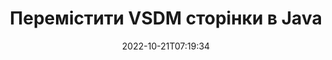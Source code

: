 ---
############################# Static ############################
layout: "auto-gen-merger"
date: 2022-10-21T07:19:34
draft: false
otherformats: docx dot dotm dotx epub html mht mhtml odp ods odt one otp ott pdf pps

############################# Head ############################
head_title: "Перемістити VSDM сторінки в Java"
head_description: "Перемістіть сторінки в межах документа VSDM у Java у будь-яку позицію за допомогою API об’єднання документів."

############################# Header ############################
title: "Перемістити VSDM сторінки в Java"
description: "Перемістіть сторінки VSDM кількома рядками коду Java."
bg_image: "https://cms.admin.containerize.com/templates/aspose/App_Themes/V3/images/bg/header1.png"
bg_overlay: false
button:
    enable: true
    icon: "fas fa-arrow-down"
    label: "Завантажте безкоштовну пробну версію"
    link: "https://downloads.groupdocs.com/merger/java"

############################# SubMenu ############################
submenu:
    enable: true

    left:
        img_alt: "GroupDocs.Merger for Java"
        image: "https://cms.admin.containerize.com/templates/groupdocs/images/product-logos/90x90-noborder/groupdocs-merger-java.png"
        product: "GroupDocs.Merger"
        platform: "Java"

    middle:
        button:

            # button loop
            - link: "https://apireference.groupdocs.com/merger/java"
              text: "Довідник API"

            # button loop
            - link: "https://github.com/groupdocs-merger"
              text: "Приклади коду"

            # button loop
            - link: "https://products.groupdocs.app/merger/family"
              text: "Живі демонстрації"

            # button loop
            - link: "https://purchase.groupdocs.com/pricing/merger/java"
              text: "Ціноутворення"

    right:
        link_download: "https://downloads.groupdocs.com/merger"
        link_learn: "https://docs.groupdocs.com/merger/java"
        link_buy: "https://purchase.groupdocs.com"

############################# About ############################
about:
    enable: true
    title: "Про API GroupDocs.Merger for Java"
    content: |
        [GroupDocs.Merger for Java](/uk/merger/java/) пропонує просте рішення для безпечного об’єднання та розділення між широким діапазоном форматів документів, включаючи PDF, Microsoft Office (Word, Excel, PowerPoint). , OneNote), OpenDocument, HTML, зображення та багато іншого в програмах Java. Додавши лише кілька рядків коду, виконайте кілька операцій з документами, наприклад переміщення, видалення, поворот, заміну, вилучення або зміну орієнтації сторінок у документах. API об’єднання документів також підтримує попередній перегляд сторінок документа як зображення для аналізу структури документа, форматування та вмісту на сторінці.
        
        GroupDocs.Merger API — це правильний вибір для корпоративних рішень, яким потрібні функції переміщення сторінок файлів. Ці API добре підтримуються на всіх основних операційних системах і платформах, включаючи J2SE 7.0 (1.7), J2SE 8.0 (1.8), Java 10.

############################# Steps ############################
steps:
    enable: true
    title_left: "Перемістити VSDM сторінки файлів у Java"
    content_left: |
        [GroupDocs.Merger for Java](/uk/merger/java/) полегшує розробникам Java переміщення сторінок у файлі VSDM, виконавши кілька простих кроків .
        
        * Ініціалізуйте **MoveOptions**, щоб указати поточний і новий номери сторінок.
        * Створіть новий екземпляр **Merger** і передайте вихідний шлях до документа як параметр конструктора.
        * Викличте **movePage** і передайте об’єкт **MoveOptions**.
        * Викличте **save** і вкажіть шлях до файлу для збереження отриманого документа.

    title_right: "Системні вимоги"
    content_right: |
        API GroupDocs.Merger for Java підтримуються на всіх основних платформах і операційних системах. Перш ніж виконувати наведений нижче код, переконайтеся, що у вашій системі встановлено такі передумови.

        * Операційні системи: Microsoft Windows, Linux, MacOS
        * Середовища розробки: NetBeans, IntelliJ IDEA, Eclipse
        * Каркаси: J2SE 7.0 (1.7), J2SE 8.0 (1.8), Java 10
        * Завантажте останню версію GroupDocs.Merger for Java з [Maven](https://repository.groupdocs.com/webapp/#/artifacts/browse/tree/General/repo/com/groupdocs/groupdocs-merger)
         
    code: |
     {{% merger/additional-styles %}}
     {{< merger/code-merger title="Як перемістити сторінки файлу VSDM за допомогою прикладу коду Java">}}

        ```java    
        // Перемістіть сторінки файлу VSDM за допомогою API GroupDocs.Merger
        int pageNumber = 6;
        int newPageNumber = 1;

        // Ініціалізуйте клас MoveOptions, щоб указати поточний і новий номери сторінок
        MoveOptions moveOptions = new MoveOptions(pageNumber, newPageNumber);

        // Створення екземпляра злиття з вхідним документом VSDM
        Merger merger = new Merger("input.vsdm");

        // Викличте метод movePage і передайте йому об’єкт MoveOptions
        merger.movePage(moveOptions);
    
        // Викличте метод збереження та передайте потрібний шлях до файлу, щоб зберегти вихідний документ
        merger.save("output.vsdm");
        ```
     {{< /merger/code-merger >}}

############################# Demos ############################
demos:
    enable: true
    title: "Демонстрації в реальному часі – перемістіть VSDM сторінки онлайн"
    content: |
       Перемістіть VSDM сторінки файлу прямо зараз, відвідавши веб-сайт [GroupDocs.Merger Live Demos](https://products.groupdocs.app/splitter/move-pages/vsdm).
       Жива демонстрація має такі переваги.
        
############################# About Formats ############################
about_formats:
    enable: true

############################# More Formats ############################
more_formats:
    enable: true
    title: "Перемістити сторінки інших форматів документів"
    content: |
        Java API об’єднання та розділення документів для форматів файлів і зображень. Перемістіть деякі з популярних форматів файлів, як зазначено нижче.

############################# Back to top ###############################
back_to_top:
    enable: true
---
